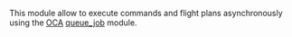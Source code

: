 This module allow to execute commands and flight plans asynchronously using the [OCA](http://odoo-community.org) [queue_job](https://github.com/OCA/queue/tree/16.0/queue_job) module.
